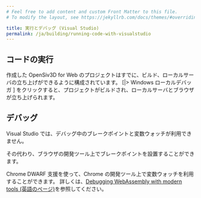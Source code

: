 ```yaml
---
# Feel free to add content and custom Front Matter to this file.
# To modify the layout, see https://jekyllrb.com/docs/themes/#overriding-theme-defaults

title: 実行とデバッグ (Visual Studio)
permalink: /ja/building/running-code-with-visualstudio
---
```


## コードの実行

作成した OpenSiv3D for Web のプロジェクトはすでに、ビルド、ローカルサーバの立ち上げができるように構成されています。
[|> Windows ローカルデバッガ \] をクリックすると、プロジェクトがビルドされ、ローカルサーバとブラウザが立ち上げられます。

## デバッグ

Visual Studio では、デバッグ中のブレークポイントと変数ウォッチが利用できません。

その代わり、ブラウザの開発ツール上でブレークポイントを設置することができます。

Chrome DWARF 支援を使って、Chrome の開発ツール上で変数ウォッチを利用することができます。
詳しくは、[Debugging WebAssembly with modern tools (英語のページ)](https://developer.chrome.com/blog/wasm-debugging-2020/)を参照してください。

